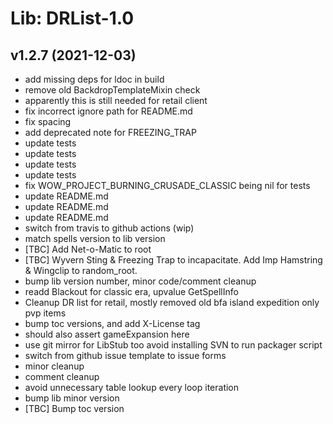 # Lib: DRList-1.0

## v1.2.7 (2021-12-03)
 

- add missing deps for ldoc in build  
- remove old BackdropTemplateMixin check  
- apparently this is still needed for retail client  
- fix incorrect ignore path for README.md  
- fix spacing  
- add deprecated note for FREEZING\_TRAP  
- update tests  
- update tests  
- update tests  
- update tests  
- fix WOW\_PROJECT\_BURNING\_CRUSADE\_CLASSIC being nil for tests  
- update README.md  
- update README.md  
- update README.md  
- switch from travis to github actions (wip)  
- match spells version to lib version  
- [TBC] Add Net-o-Matic to root  
- [TBC] Wyvern Sting & Freezing Trap to incapacitate. Add Imp Hamstring & Wingclip to random\_root.  
- bump lib version number, minor code/comment cleanup  
- readd Blackout for classic era, upvalue GetSpellInfo  
- Cleanup DR list for retail, mostly removed old bfa island expedition only pvp items  
- bump toc versions, and add X-License tag  
- should also assert gameExpansion here  
- use git mirror for LibStub too avoid installing SVN to run packager script  
- switch from github issue template to issue forms  
- minor cleanup  
- comment cleanup  
- avoid unnecessary table lookup every loop iteration  
- bump lib minor version  
- [TBC] Bump toc version  
